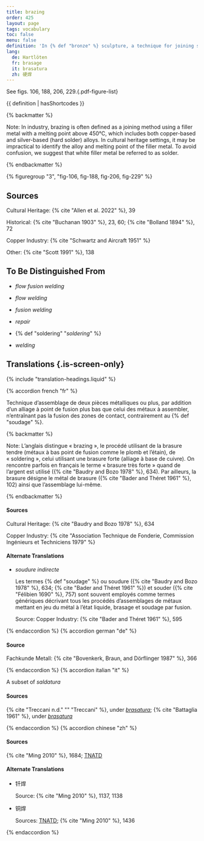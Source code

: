 ```yaml
---
title: brazing
order: 425
layout: page
tags: vocabulary
toc: false
menu: false
definition: 'In {% def "bronze" %} sculpture, a technique for joining separately {% def "cast (v.)" "cast" %} parts or repairs or filling {% def "casting defects" %} by localized addition of a molten copper alloy of slightly lower melting temperature than that of the {% def "cast (n.)" "cast" %}. Unlike in {% def "welding" %}, the contact zones of the sections to be joined are not brought to a molten stage.'
lang:
  de: Hartlöten
  fr: brasage
  it: brasatura
  zh: 硬焊
---
```


See figs. 106, 188, 206, 229.{.pdf-figure-list}

{{ definition | hasShortcodes }}

{% backmatter %}

Note: In industry, brazing is often defined as a joining method using a filler metal with a melting point above 450°C, which includes both copper-based and silver-based (hard solder) alloys. In cultural heritage settings, it may be impractical to identify the alloy and melting point of the filler metal. To avoid confusion, we suggest that white filler metal be referred to as solder.

{% endbackmatter %}

{% figuregroup "3", "fig-106, fig-188, fig-206, fig-229" %}

## Sources

Cultural Heritage: {% cite "Allen et al. 2022" %}, 39

Historical: {% cite "Buchanan 1903" %}, 23, 60; {% cite "Bolland 1894" %}, 72

Copper Industry: {% cite "Schwartz and Aircraft 1951" %}

Other: {% cite "Scott 1991" %}, 138

## To Be Distinguished From

- *flow fusion welding*

- *flow welding*

- *fusion welding*

- *repair*

- {% def "soldering" "*soldering*" %}

- *welding*

## Translations {.is-screen-only}

<div class="accordion">
{% include "translation-headings.liquid" %}

{% accordion french "fr" %}

Technique d’assemblage de deux pièces métalliques ou plus, par addition d’un alliage à point de fusion plus bas que celui des métaux à assembler, n’entraînant pas la fusion des zones de contact, contrairement au {% def "soudage" %}.

{% backmatter %}

Note: L’anglais distingue « brazing », le procédé utilisant de la brasure tendre (métaux à bas point de fusion comme le plomb et l’étain), de « soldering », celui utilisant une brasure forte (alliage à base de cuivre). On rencontre parfois en français le terme « brasure très forte » quand de l’argent est utilisé ({% cite "Baudry and Bozo 1978" %}, 634). Par ailleurs, la brasure désigne le métal de brasure ({% cite "Bader and Théret 1961" %}, 102) ainsi que l’assemblage lui-même.

{% endbackmatter %}

#### Sources

Cultural Heritage: {% cite "Baudry and Bozo 1978" %}, 634

Copper Industry: {% cite "Association Technique de Fonderie, Commission Ingénieurs et Techniciens 1979" %}

#### Alternate Translations

- *soudure indirecte*

    Les termes {% def "soudage" %} ou soudure ({% cite "Baudry and Bozo 1978" %}, 634; {% cite "Bader and Théret 1961" %}) et souder ({% cite "Félibien 1690" %}, 757) sont souvent employés comme termes génériques décrivant tous les procédés d’assemblages de métaux mettant en jeu du métal à l’état liquide, brasage et soudage par fusion.

    Source: Copper Industry: {% cite "Bader and Théret 1961" %}, 595

{% endaccordion %}
{% accordion german "de" %}

#### Source
Fachkunde Metall: {% cite "Bovenkerk, Braun, and Dörflinger 1987" %}, 366

{% endaccordion %}
{% accordion italian "it" %}

A subset of *saldatura*

#### Sources

{% cite "Treccani n.d." "" "Treccani" %}, under [*brasatura*](http://www.treccani.it/vocabolario/brasatura/); {% cite "Battaglia 1961" %}, under [*brasatura*](http://www.gdli.it/pdf_viewer/Scripts/pdf.js/web/viewer.asp?file=/PDF/GDLI02/GDLI_02_ocr_364.pdf&parola=brasatura)

{% endaccordion %}
{% accordion chinese "zh" %}

#### Sources
{% cite "Ming 2010" %}, 1684; [TNATD](https://terms.naer.edu.tw/detail/637816?index=1)

#### Alternate Translations

- <span lang="zh">钎焊</span>

    Source: {% cite "Ming 2010" %}, 1137, 1138

- <span lang="zh">铜焊</span>

    Sources: [TNATD](https://terms.naer.edu.tw/detail/637816/?index=1); {% cite "Ming 2010" %}, 1436

{% endaccordion %}

</div>

